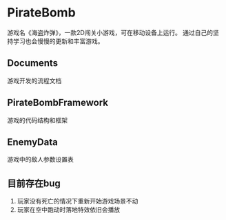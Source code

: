 # PirateBomb
游戏名《海盗炸弹》，一款2D闯关小游戏，可在移动设备上运行。
通过自己的坚持学习也会慢慢的更新和丰富游戏。



## Documents

游戏开发的流程文档



## PirateBombFramework

游戏的代码结构和框架



##  EnemyData

游戏中的敌人参数设置表



## 目前存在bug
1. 玩家没有死亡的情况下重新开始游戏场景不动
2. 玩家在空中跑动时落地特效依旧会播放
